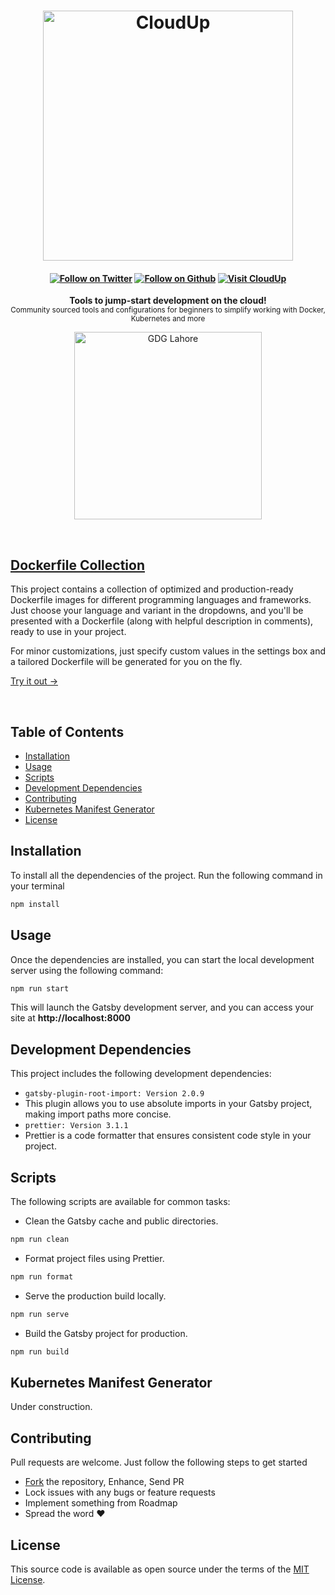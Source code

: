 <!-- Heading: Start -->
<h1 align="center">
  <a href="https://cloudup.dev/">
    <img alt="CloudUp" src='static/logo.png' width='400px'/>
  </a>
</h1>

<h4 align="center">

[![Follow on Twitter][shield-twitter]][social-twitter] [![Follow on Github][shield-github]][social-github] [![Visit CloudUp][shield-site]][cloudup]

</h4>

<p align="center">
  <b>Tools to jump-start development on the cloud!</b><br/>
  <sub>Community sourced tools and configurations for beginners to simplify working with Docker, Kubernetes and more</sub>
</p>

<p align="center">
  <a href="https://gdglahore.com/">
    <img alt="GDG Lahore" src='static/gdg-lahore.png' width='300px'/>
  </a>
</p>

<br/>
<!-- Heading: End -->

## [Dockerfile Collection][cloudup]

This project contains a collection of optimized and production-ready Dockerfile images for different programming
languages and frameworks. Just choose your language and variant in the dropdowns, and you'll be presented with
a Dockerfile (along with helpful description in comments), ready to use in your project.

For minor customizations, just specify custom values in the settings box and a tailored Dockerfile will be
generated for you on the fly.

[Try it out →][cloudup]

<br/>

## Table of Contents

- [Installation](#installation)
- [Usage](#usage)
- [Scripts](#scripts)
- [Development Dependencies](#development-dependencies)
- [Contributing](#contributing)
- [Kubernetes Manifest Generator](#kubernetes-manifest-generator)
- [License](#license)

## Installation

To install all the dependencies of the project. Run the following command in your terminal

```bash
npm install 
```
## Usage

Once the dependencies are installed, you can start the local development server using the following command:

```bash
npm run start 
```

This will launch the Gatsby development server, and you can access your site at **http://localhost:8000**

## Development Dependencies
  This project includes the following development dependencies:

  - `gatsby-plugin-root-import: Version 2.0.9`
  - This plugin allows you to use absolute imports in your Gatsby project, making import paths more concise.
  - `prettier: Version 3.1.1`
  - Prettier is a code formatter that ensures consistent code style in your project.

## Scripts
The following scripts are available for common tasks:

- Clean the Gatsby cache and public directories.

```bash
npm run clean 
```
- Format project files using Prettier.

```bash
npm run format 
```

- Serve the production build locally.

```bash
npm run serve 
```

- Build the Gatsby project for production.

```bash
npm run build 
```


## Kubernetes Manifest Generator

Under construction.

## Contributing
  Pull requests are welcome. Just follow the following steps to get started

- [Fork][github-fork] the repository, Enhance, Send PR
- Lock issues with any bugs or feature requests
- Implement something from Roadmap
- Spread the word :heart:


## License

This source code is available as open source under the terms of the [MIT License][license].

<br>

[cloudup]: https://cloudup.dev/
[logo]: static/logo.png
[license]: ./LICENSE
[shield-twitter]: https://img.shields.io/twitter/follow/sheharyarn?color=%231adba2&label=Follow%20on%20Twitter&style=flat-square
[shield-github]: https://img.shields.io/github/followers/sheharyarn?color=%231adba2&label=Follow%20on%20Github&style=flat-square
[shield-site]: https://img.shields.io/badge/Visit-CloudUp.dev%20%E2%86%92-green?&style=flat-square&color=1adba2
[social-twitter]: https://twitter.com/sheharyarn
[social-github]: https://github.com/sheharyarn
[github-fork]: https://github.com/sheharyarn/cloudup.dev/fork

